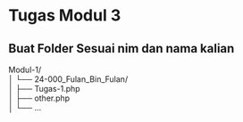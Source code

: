 # Tugas Modul 3

## Buat Folder Sesuai nim dan nama kalian

Modul-1/  
│   └── 24-000_Fulan_Bin_Fulan/  
│       ├── Tugas-1.php  
│       ├── other.php  
│       └── ...  

